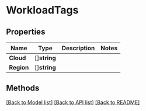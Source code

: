 # WorkloadTags

## Properties

Name | Type | Description | Notes
------------ | ------------- | ------------- | -------------
**Cloud** | []**string** |  | 
**Region** | []**string** |  | 

## Methods


[[Back to Model list]](../README.md#documentation-for-models) [[Back to API list]](../README.md#documentation-for-api-endpoints) [[Back to README]](../README.md)



